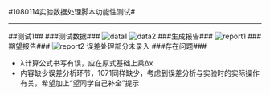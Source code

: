 #1080114实验数据处理脚本功能性测试#

---

##测试1##
###测试数据###
![data1](https://github.com/default1406/PhyLab/tree/master/Docs/PhyLab2.0/Alpha/Resources/1080114TestData1.jpg)
![data2](https://github.com/default1406/PhyLab/tree/master/Docs/PhyLab2.0/Alpha/Resources/1080114TestData2.jpg)
###生成报告###
![report1](https://github.com/default1406/PhyLab/tree/master/Docs/PhyLab2.0/Alpha/Resources/1080114TestReport1.jpg)
###期望报告###
![report2](https://github.com/default1406/PhyLab/tree/master/Docs/PhyLab2.0/Alpha/Resources/1080114Report1_1.jpg)
误差处理部分未录入
###存在问题###

 - λ计算公式书写有误，应在原式基础上乘∆x
 - 内容缺少误差分析环节，1071同样缺少，考虑到误差分析与实验时的实际操作有关，希望加上“望同学自己补全”提示
